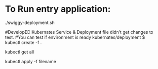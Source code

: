 # To Run entry application:

./swiggy-deployment.sh

#DevelopED Kubernates Service & Deployment file didn't get changes to test.
#You can test if environment is ready
kubernates/deployment $ kubectl create -f .

kubectl get all 

kubectl apply -f filename


